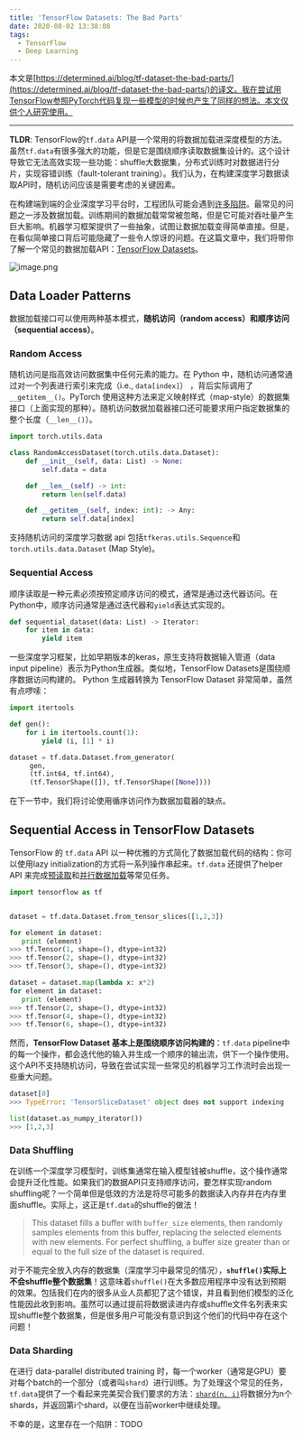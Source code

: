 ```yaml
---
title: 'TensorFlow Datasets: The Bad Parts'
date: 2020-08-02 13:38:08
tags:
  - TensorFlow
  - Deep Learning
---
```


本文是[https://determined.ai/blog/tf-dataset-the-bad-parts/](https://determined.ai/blog/tf-dataset-the-bad-parts/)的译文。我在尝试用TensorFlow参照PyTorch代码复现一些模型的时候也产生了同样的想法。本文仅供个人研究使用。

***

**TLDR**: TensorFlow的`tf.data` API是一个常用的将数据加载进深度模型的方法。虽然`tf.data`有很多强大的功能，但是它是围绕顺序读取数据集设计的。这个设计导致它无法高效实现一些功能：shuffle大数据集，分布式训练时对数据进行分片，实现容错训练（fault-tolerant training）。我们认为，在构建深度学习数据读取API时，随机访问应该是需要考虑的关键因素。

在构建端到端的企业深度学习平台时，工程团队可能会遇到[许多陷阱](https://determined.ai/blog/building-an-enterprise-deep-learning-platform/)。最常见的问题之一涉及数据加载。训练期间的数据加载常常被忽略，但是它可能对吞吐量产生巨大影响。机器学习框架提供了一些抽象，试图让数据加载变得简单直接。但是，在看似简单接口背后可能隐藏了一些令人惊讶的问题。在这篇文章中，我们将带你了解一个常见的数据加载API：[TensorFlow Datasets](https://www.tensorflow.org/api_docs/python/tf/data/Dataset)。


![image.png](https://i.loli.net/2020/08/02/eKtHoD4mk1CyPsr.png)


## Data Loader Patterns

数据加载接口可以使用两种基本模式，**随机访问（random access）**和**顺序访问（sequential access）**。

### Random Access

随机访问是指高效访问数据集中任何元素的能力。在 Python 中，随机访问通常通过对一个列表进行索引来完成（i.e., `data[index]`） ，背后实际调用了`__getitem__()`。PyTorch 使用这种方法来定义映射样式（map-style）的数据集接口（上面实现的那种）。随机访问数据加载器接口还可能要求用户指定数据集的整个长度（`__len__()`）。

```python
import torch.utils.data

class RandomAccessDataset(torch.utils.data.Dataset):
    def __init__(self, data: List) -> None:
        self.data = data

    def __len__(self) -> int:
        return len(self.data)

    def __getitem__(self, index: int): -> Any:
        return self.data[index]
```

支持随机访问的深度学习数据 api 包括`tfkeras.utils.Sequence`和`torch.utils.data.Dataset` (Map Style)。

### Sequential Access

顺序读取是一种元素必须按预定顺序访问的模式，通常是通过迭代器访问。在Python中，顺序访问通常是通过迭代器和`yield`表达式实现的。

```python
def sequential_dataset(data: List) -> Iterator:
    for item in data:
        yield item
```

一些深度学习框架，比如早期版本的keras，原生支持将数据输入管道（data input pipeline）表示为Python生成器。类似地，TensorFlow Datasets是围绕顺序数据访问构建的。 Python 生成器转换为 TensorFlow Dataset 非常简单，虽然有点啰嗦：

```python
import itertools

def gen():
    for i in itertools.count(1):
        yield (i, [1] * i)

dataset = tf.data.Dataset.from_generator(
     gen,
     (tf.int64, tf.int64),
     (tf.TensorShape([]), tf.TensorShape([None])))
```

在下一节中，我们将讨论使用循序访问作为数据加载器的缺点。

## Sequential Access in TensorFlow Datasets

TensorFlow 的 `tf.data` API 以一种优雅的方式简化了数据加载代码的结构：你可以使用lazy initialization的方式将一系列操作串起来。`tf.data` 还提供了helper API 来完成[预读取](https://www.tensorflow.org/api_docs/python/tf/data/Dataset#prefetch)和[并行数据加载](https://www.tensorflow.org/guide/data_performance#parallelizing_data_extraction)等常见任务。

```python
import tensorflow as tf


dataset = tf.data.Dataset.from_tensor_slices([1,2,3])

for element in dataset:
   print (element)
>>> tf.Tensor(1, shape=(), dtype=int32)
>>> tf.Tensor(2, shape=(), dtype=int32)
>>> tf.Tensor(3, shape=(), dtype=int32)

dataset = dataset.map(lambda x: x*2)
for element in dataset:
   print (element)
>>> tf.Tensor(2, shape=(), dtype=int32)
>>> tf.Tensor(4, shape=(), dtype=int32)
>>> tf.Tensor(6, shape=(), dtype=int32)
```

然而，**TensorFlow Dataset 基本上是围绕顺序访问构建的**：`tf.data` pipeline中的每一个操作，都会迭代他的输入并生成一个顺序的输出流，供下一个操作使用。这个API不支持随机访问，导致在尝试实现一些常见的机器学习工作流时会出现一些重大问题。

```python
dataset[0]
>>> TypeError: 'TensorSliceDataset' object does not support indexing

list(dataset.as_numpy_iterator())
>>> [1,2,3]
```

### Data Shuffling

在训练一个深度学习模型时，训练集通常在输入模型钱被shuffle，这个操作通常会提升泛化性能。如果我们的数据API只支持顺序访问，要怎样实现random shuffling呢？一个简单但是低效的方法是将尽可能多的数据读入内存并在内存里面shuffle。实际上，这正是`tf.data`的shuffle的做法！

> This dataset fills a buffer with `buffer_size` elements, then randomly samples elements from this buffer, replacing the selected elements with new elements. For perfect shuffling, a buffer size greater than or equal to the full size of the dataset is required.

对于不能完全放入内存的数据集（深度学习中最常见的情况），**`shuffle()`实际上不会shuffle整个数据集**！这意味着`shuffle()`在大多数应用程序中没有达到预期的效果。包括我们在内的很多从业人员都犯了这个错误，并且看到他们模型的泛化性能因此收到影响。虽然可以通过提前将数据读进内存或shuffle文件名列表来实现shuffle整个数据集，但是很多用户可能没有意识到这个他们的代码中存在这个问题！

### Data Sharding

在进行 data-parallel distributed training 时，每一个worker（通常是GPU）要对每个batch的一个部分（或者叫`shard`）进行训练。为了处理这个常见的任务，`tf.data`提供了一个看起来完美契合我们要求的方法：[`shard(n, i)`](https://www.tensorflow.org/api_docs/python/tf/data/Dataset#shard)将数据分为n个shards，并返回第i个shard，以便在当前worker中继续处理。

不幸的是，这里存在一个陷阱：TODO